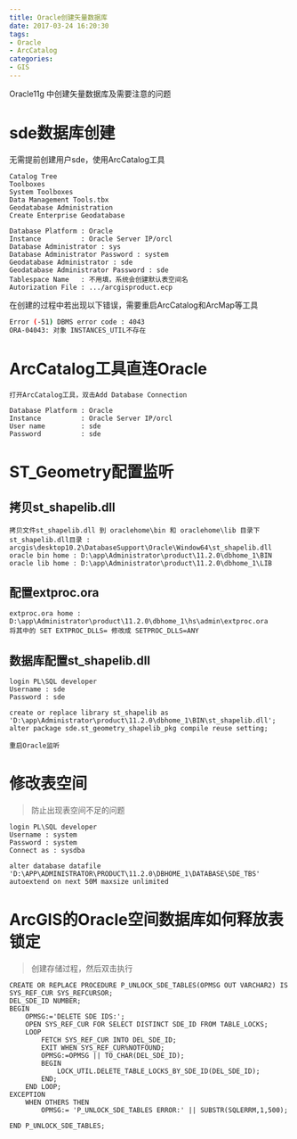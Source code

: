 ```yaml
---
title: Oracle创建矢量数据库
date: 2017-03-24 16:20:30
tags:
- Oracle
- ArcCatalog
categories: 
- GIS
---
```

Oracle11g 中创建矢量数据库及需要注意的问题

<!--more-->

# sde数据库创建

无需提前创建用户sde，使用ArcCatalog工具

```
Catalog Tree
Toolboxes
System Toolboxes
Data Management Tools.tbx
Geodatabase Administration
Create Enterprise Geodatabase

Database Platform : Oracle
Instance          : Oracle Server IP/orcl
Database Administrator : sys
Database Administrator Password : system
Geodatabase Administrator : sde
Geodatabase Administrator Password : sde
Tablespace Name   : 不用填，系统会创建默认表空间名
Autorization File : .../arcgisproduct.ecp
```

在创建的过程中若出现以下错误，需要重启ArcCatalog和ArcMap等工具

```bash
Error (-51) DBMS error code : 4043
ORA-04043: 对象 INSTANCES_UTIL不存在
```

# ArcCatalog工具直连Oracle

```
打开ArcCatalog工具，双击Add Database Connection

Database Platform : Oracle
Instance          : Oracle Server IP/orcl
User name         : sde
Password          : sde
```

# ST_Geometry配置监听

## 拷贝st_shapelib.dll

```
拷贝文件st_shapelib.dll 到 oraclehome\bin 和 oraclehome\lib 目录下
st_shapelib.dll目录 : arcgis\desktop10.2\DatabaseSupport\Oracle\Window64\st_shapelib.dll
oracle bin home : D:\app\Administrator\product\11.2.0\dbhome_1\BIN
oracle lib home : D:\app\Administrator\product\11.2.0\dbhome_1\LIB
```
## 配置extproc.ora

```
extproc.ora home : D:\app\Administrator\product\11.2.0\dbhome_1\hs\admin\extproc.ora
将其中的 SET EXTPROC_DLLS= 修改成 SETPROC_DLLS=ANY
```

## 数据库配置st_shapelib.dll

```
login PL\SQL developer
Username : sde
Password : sde

create or replace library st_shapelib as
'D:\app\Administrator\product\11.2.0\dbhome_1\BIN\st_shapelib.dll';
alter package sde.st_geometry_shapelib_pkg compile reuse setting;

重启Oracle监听
```

# 修改表空间

> 防止出现表空间不足的问题

```
login PL\SQL developer
Username : system
Password : system
Connect as : sysdba

alter database datafile 'D:\APP\ADMINISTRATOR\PRODUCT\11.2.0\DBHOME_1\DATABASE\SDE_TBS'
autoextend on next 50M maxsize unlimited
```

# ArcGIS的Oracle空间数据库如何释放表锁定

> 创建存储过程，然后双击执行

```
CREATE OR REPLACE PROCEDURE P_UNLOCK_SDE_TABLES(OPMSG OUT VARCHAR2) IS
SYS_REF_CUR SYS_REFCURSOR;
DEL_SDE_ID NUMBER;
BEGIN
	OPMSG:='DELETE SDE IDS:';
	OPEN SYS_REF_CUR FOR SELECT DISTINCT SDE_ID FROM TABLE_LOCKS;
	LOOP
		FETCH SYS_REF_CUR INTO DEL_SDE_ID;
		EXIT WHEN SYS_REF_CUR%NOTFOUND;
		OPMSG:=OPMSG || TO_CHAR(DEL_SDE_ID);
		BEGIN
			LOCK_UTIL.DELETE_TABLE_LOCKS_BY_SDE_ID(DEL_SDE_ID);
		END;
	END LOOP;
EXCEPTION
	WHEN OTHERS THEN
		OPMSG:= 'P_UNLOCK_SDE_TABLES ERROR:' || SUBSTR(SQLERRM,1,500);

END P_UNLOCK_SDE_TABLES;
```